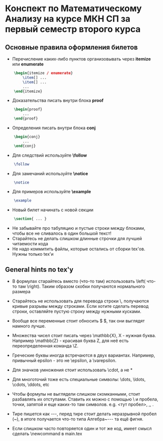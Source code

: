 # Конспект по Математическому Анализу на курсе МКН СП за первый семестр второго курса
## Основные правила оформления билетов 
* Перечисление каких-либо пунктов организовывать через **itemize** или **enumerate**
```tex
    \begin{itemize / enumerate}
        \item[] ...
        \item[] ...
        ...
    \end{itemize}
```
* Доказательства писать внутри блока **proof**
```tex
    \begin{proof}
        ...
    \end{proof}
```
* Определения писать внутри блока **conj**
```tex
    \begin{conj} 
        ...
    \end{conj}
```
* Для следствий используйте **\follow**
```tex
    \follow
```
* Для замечаний используйте **\notice**
```tex
    \notice
```
* Для примеров используйте **\example**
```tex
    \example
```
* Новый билет начинать с новой секции 
```tex
    \section{ ... }
```
* Не забывайте про табуляцию и пустые строки между блоками, чтобы все не сливалось в один большой текст!
* Старайтесь не делать слишком длинные строчки для лучшей читаемости кода
* Не надо коммитить файлы, которые остались от сборки tex'ов. Нужны только tex'и
## General hints по tex'у
* В формулах старайтесь вместо (что-то там) использовать \left( что-то там \right). Таким образом скобки получаются нормального размера
* Старайтесь не использовать для перевода строки \\, получаются кривые разрывы между строками. Если хотите сделать перевод строки, оставляйте пустую строку между нужными кусками.
* Вообще все переменные стоит обносить $ $, так они выглядят намного лучше.
* Множества чисел стоит писать через \mathbb{X}, X - нужная буква. Например \mathbb{Z} - красивая буква Z, для неё есть переопределенная команда \Z.
* Греческие буквы иногда встречаются в двух вариантах. Например, привычный epsilon - это не \epsilon, а \varepsilon.
* Для значков умножения стоит использовать \cdot, а не *

* Для многоточий тоже есть специальные символы: \dots, \ldots, \cdots, \ddots, etc
* Чтобы формулы не выглядели слишком скомканными, стоит разбавлять их отступами. Ставить их можно с помощью \ и пробела, точки, запятой и еще каких-то там символов. e.g. \<тут пробел>, \,, \.

* Тире пишется как ---, перед тире стоит делать неразрывной пробел (~), в итоге получается что-то типа Алгебра~--- та ещё фигня.
* Если слишком часто повторяется один и тот же код, имеет смысл сделать \newcommand в main.tex